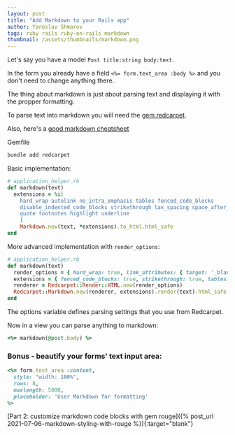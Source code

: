 ```yaml
---
layout: post
title: "Add Markdown to your Rails app"
author: Yaroslav Shmarov
tags: ruby rails ruby-on-rails markdown
thumbnail: /assets/thumbnails/markdown.png
---
```


Let's say you have a model `Post title:string body:text`.

In the form you already have a field `<%= form.text_area :body %>` and you don't need to change anything there.

The thing about markdown is just about parsing text and displaying it with the propper formatting.

To parse text into markdown you will need the [gem redcarpet](https://github.com/vmg/redcarpet).

Also, here's a [good markdown cheatsheet](https://www.markdownguide.org/cheat-sheet/)

Gemfile

```ruby
bundle add redcarpet
```

Basic implementation:

```ruby
# application_helper.rb
def markdown(text)
  extensions = %i[
    hard_wrap autolink no_intra_emphasis tables fenced_code_blocks
    disable_indented_code_blocks strikethrough lax_spacing space_after_headers
    quote footnotes highlight underline
    ]
    Markdown.new(text, *extensions).to_html.html_safe
end
```

More advanced implementation with `render_options`:

```ruby
# application_helper.rb
def markdown(text)
  render_options = { hard_wrap: true, link_attributes: { target: '_blank' } }
  extensions = { fenced_code_blocks: true, strikethrough: true, tables: true, autolink: true }
  renderer = Redcarpet::Render::HTML.new(render_options)
  Redcarpet::Markdown.new(renderer, extensions).render(text).html_safe
end
```

The options variable defines parsing settings that you use from Redcarpet.

Now in a view you can parse anything to markdown:

```ruby
<%= markdown(@post.body) %>
```

### Bonus - beautify your forms' text input area:

```ruby
<%= form.text_area :content, 
  style: "width: 100%", 
  rows: 8, 
  maxlength: 5000, 
  placeholder: 'User Markdown for formatting' 
%>
```

[Part 2: customize markdown code blocks with gem rouge]({% post_url 2021-07-06-markdown-styling-with-rouge %}){:target="blank"}
